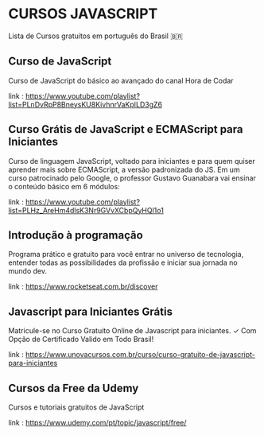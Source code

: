 # CURSOS JAVASCRIPT

Lista de Cursos gratuítos em português do Brasil 🇧🇷

## Curso de JavaScript

Curso de JavaScript do básico ao avançado do canal Hora de Codar

link : https://www.youtube.com/playlist?list=PLnDvRpP8BneysKU8KivhnrVaKpILD3gZ6

## Curso Grátis de JavaScript e ECMAScript para Iniciantes

Curso de linguagem JavaScript, voltado para iniciantes e para quem quiser aprender mais sobre ECMAScript, a versão padronizada do JS. Em um curso patrocinado pelo Google, o professor Gustavo Guanabara vai ensinar o conteúdo básico em 6 módulos:

link : https://www.youtube.com/playlist?list=PLHz_AreHm4dlsK3Nr9GVvXCbpQyHQl1o1

## Introdução à programação

Programa prático e gratuito para você entrar no universo de tecnologia, entender todas as possibilidades da profissão e iniciar sua jornada no mundo dev.

link : https://www.rocketseat.com.br/discover

## Javascript para Iniciantes Grátis

Matricule-se no Curso Gratuito Online de Javascript para iniciantes. ✓ Com Opção de Certificado Valido em Todo Brasil!

link : https://www.unovacursos.com.br/curso/curso-gratuito-de-javascript-para-iniciantes

## Cursos da Free da Udemy

Cursos e tutoriais gratuitos de JavaScript

link : https://www.udemy.com/pt/topic/javascript/free/
